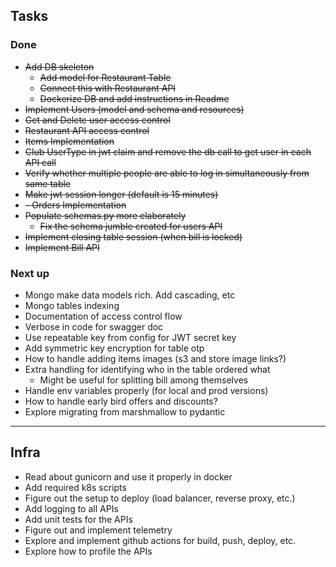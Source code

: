 ## Tasks

### Done
- ~~Add DB skeleton~~
    - ~~Add model for Restaurant Table~~
    - ~~Connect this with Restaurant API~~
    - ~~Dockerize DB and add instructions in Readme~~
- ~~Implement Users (model and schema and resources)~~
- ~~Get and Delete user access control~~
- ~~Restaurant API access control~~
- ~~Items Implementation~~
- ~~Club UserType in jwt claim and remove the db call to get user in each API call~~
- ~~Verify whether multiple people are able to log in simultaneously from same table~~
- ~~Make jwt session longer (default is 15 minutes)~~
- ~~- Orders Implementation~~
- ~~Populate schemas.py more elaborately~~
    - ~~Fix the schema jumble created for users API~~
- ~~Implement closing table session (when bill is locked)~~
- ~~Implement Bill API~~
### Next up
- Mongo make data models rich. Add cascading, etc
- Mongo tables indexing
- Documentation of access control flow 
- Verbose in code for swagger doc
- Use repeatable key from config for JWT secret key
- Add symmetric key encryption for table otp
- How to handle adding items images (s3 and store image links?)
- Extra handling for identifying who in the table ordered what
  - Might be useful for splitting bill among themselves
- Handle env variables properly (for local and prod versions)
- How to handle early bird offers and discounts?
- Explore migrating from marshmallow to pydantic
---
## Infra

- Read about gunicorn and use it properly in docker
- Add required k8s scripts 
- Figure out the setup to deploy (load balancer, reverse proxy, etc.)
- Add logging to all APIs
- Add unit tests for the APIs
- Figure out and implement telemetry
- Explore and implement github actions for build, push, deploy, etc.
- Explore how to profile the APIs
